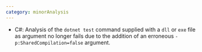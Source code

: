 ```yaml
---
category: minorAnalysis
---
```

* C#: Analysis of the `dotnet test` command supplied with a `dll` or `exe` file as argument no longer fails due to the addition of an erroneous `-p:SharedCompilation=false` argument.